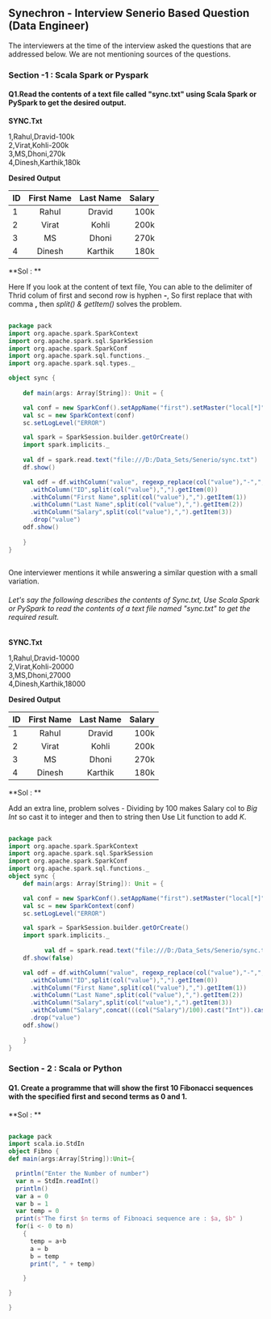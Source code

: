 ## Synechron - Interview Senerio Based Question (Data Engineer)

The interviewers at the time of the interview asked the questions that are addressed below. We are not mentioning sources of the questions.


### Section -1 : Scala Spark or Pyspark

#### Q1.Read the contents of a text file called "sync.txt" using Scala Spark or PySpark to get the desired output.

**SYNC.Txt**

1,Rahul,Dravid-100k <br />
2,Virat,Kohli-200k <br />
3,MS,Dhoni,270k <br />
4,Dinesh,Karthik,180k <br />

**Desired Output**


| ID|First Name  |Last Name  |Salary |
|---|:----------:|:---------:|------:|
|  1|     Rahul  |   Dravid  |  100k |
|  2|     Virat  |    Kohli  |  200k |
|  3|        MS  |    Dhoni  |  270k |
|  4|    Dinesh  |   Karthik |  180k |


**Sol : ** 

Here If you look at the content of text file, You can able to the delimiter of Thrid colum of first and second row is hyphen **-**, So first replace that with comma **,**
then *split() & getItem()* solves the problem.


```scala

package pack
import org.apache.spark.SparkContext
import org.apache.spark.sql.SparkSession
import org.apache.spark.SparkConf
import org.apache.spark.sql.functions._
import org.apache.spark.sql.types._

object sync {
  
    def main(args: Array[String]): Unit = {

    val conf = new SparkConf().setAppName("first").setMaster("local[*]")
    val sc = new SparkContext(conf)
    sc.setLogLevel("ERROR")

    val spark = SparkSession.builder.getOrCreate()
    import spark.implicits._
    
    val df = spark.read.text("file:///D:/Data_Sets/Senerio/sync.txt")
    df.show()

    val odf = df.withColumn("value", regexp_replace(col("value"),"-",","))
      .withColumn("ID",split(col("value"),",").getItem(0))
      .withColumn("First Name",split(col("value"),",").getItem(1))
      .withColumn("Last Name",split(col("value"),",").getItem(2))
      .withColumn("Salary",split(col("value"),",").getItem(3))
      .drop("value")
    odf.show()
    
    }
}
      
  ```

One interviewer mentions it while answering a similar question with a small variation. 

###### Let's say the following describes the contents of Sync.txt, Use Scala Spark or PySpark to read the contents of a text file named "sync.txt" to get the required result.

**SYNC.Txt**

1,Rahul,Dravid-10000 <br />
2,Virat,Kohli-20000 <br />
3,MS,Dhoni,27000 <br />
4,Dinesh,Karthik,18000 <br />


**Desired Output**

| ID|First Name  |Last Name  |Salary |
|---|:----------:|:---------:|------:|
|  1|     Rahul  |   Dravid  |  100k |
|  2|     Virat  |    Kohli  |  200k |
|  3|        MS  |    Dhoni  |  270k |
|  4|    Dinesh  |   Karthik |  180k |


**Sol : **

Add an extra line, problem solves - Dividing by 100 makes Salary col to *Big Int* so cast it to integer and then to string then Use Lit function to add *K*.

```scala

package pack
import org.apache.spark.SparkContext
import org.apache.spark.sql.SparkSession
import org.apache.spark.SparkConf
import org.apache.spark.sql.functions._
object sync {
    def main(args: Array[String]): Unit = {

    val conf = new SparkConf().setAppName("first").setMaster("local[*]")
    val sc = new SparkContext(conf)
    sc.setLogLevel("ERROR")

    val spark = SparkSession.builder.getOrCreate()
    import spark.implicits._
      
          val df = spark.read.text("file:///D:/Data_Sets/Senerio/sync.txt")
    df.show(false)

    val odf = df.withColumn("value", regexp_replace(col("value"),"-",","))
      .withColumn("ID",split(col("value"),",").getItem(0))
      .withColumn("First Name",split(col("value"),",").getItem(1))
      .withColumn("Last Name",split(col("value"),",").getItem(2))
      .withColumn("Salary",split(col("value"),",").getItem(3))
      .withColumn("Salary",concat(((col("Salary")/100).cast("Int")).cast("String"),lit("K")))
      .drop("value")
    odf.show()
      
    }
}

  ```
  
 ### Section - 2 : Scala or Python
  
 #### Q1. Create a programme that will show the first 10 Fibonacci sequences with the specified first and second terms as 0 and 1.
    
**Sol : ** 

  ```scala

  package pack
import scala.io.StdIn
object Fibno {
  def main(args:Array[String]):Unit={

    println("Enter the Number of number")
    var n = StdIn.readInt()
    println()
    var a = 0
    var b = 1
    var temp = 0
    print(s"The first $n terms of Fibnoaci sequence are : $a, $b" )
    for(i <- 0 to n)
      {
        temp = a+b
        a = b
        b = temp
        print(", " + temp)

      }

  }

}
  ```
